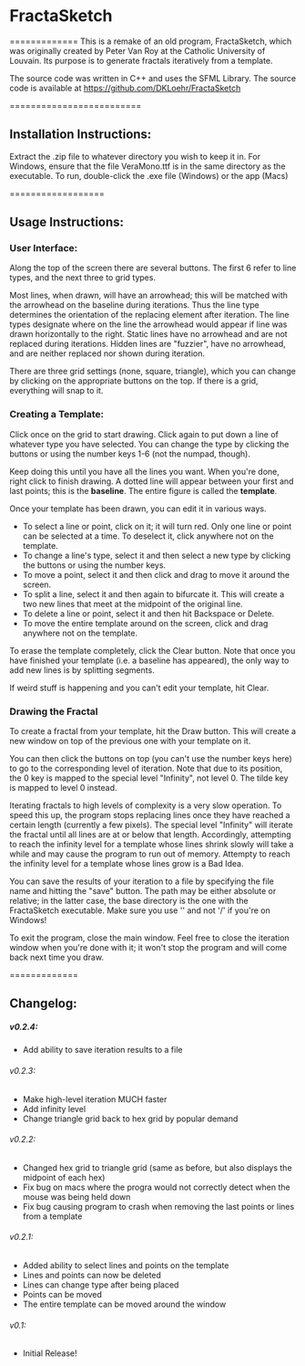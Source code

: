# FractaSketch
=============
This is a remake of an old program, FractaSketch, which was originally created by Peter Van Roy at the Catholic University of Louvain. Its purpose is to generate fractals iteratively from a template.

The source code was written in C++ and uses the SFML Library. The source code is available at https://github.com/DKLoehr/FractaSketch

=========================
## Installation Instructions:
Extract the .zip file to whatever directory you wish to keep it in. 
For Windows, ensure that the file VeraMono.ttf is in the same directory as the executable.
To run, double-click the .exe file (Windows) or the app (Macs)

==================
## Usage Instructions:

### User Interface:
Along the top of the screen there are several buttons. The first 6 refer to line types, and the next three to grid types.

Most lines, when drawn, will have an arrowhead; this will be matched with the arrowhead on the baseline during iterations. Thus the line type determines the orientation of the replacing element after iteration. The line types designate where on the line the arrowhead would appear if line was drawn horizontally to the right. Static lines have no arrowhead and are not replaced during iterations. Hidden lines are "fuzzier", have no arrowhead, and are neither replaced nor shown during iteration.

There are three grid settings (none, square, triangle), which you can change by clicking on the appropriate buttons on the top. If there is a grid, everything will snap to it.

### Creating a Template:
Click once on the grid to start drawing. Click again to put down a line of whatever type you have selected. You can change the type by clicking the buttons or using the number keys 1-6 (not the numpad, though).

Keep doing this until you have all the lines you want. When you're done, right click to finish drawing. A dotted line will appear between your first and last points; this is the __baseline__. The entire figure is called the __template__.

Once your template has been drawn, you can edit it in various ways. 
* To select a line or point, click on it; it will turn red. Only one line or point can be selected at a time. To deselect it, click anywhere not on the template.
* To change a line's type, select it and then select a new type by clicking the buttons or using the number keys.
* To move a point, select it and then click and drag to move it around the screen.
* To split a line, select it and then again to bifurcate it. This will create a two new lines that meet at the midpoint of the original line.
* To delete a line or point, select it and then hit Backspace or Delete.
* To move the entire template around on the screen, click and drag anywhere not on the template.

To erase the template completely, click the Clear button. Note that once you have finished your template (i.e. a baseline has appeared), the only way to add new lines is by splitting segments.

If weird stuff is happening and you can't edit your template, hit Clear.

### Drawing the Fractal
To create a fractal from your template, hit the Draw button. This will create a new window on top of the previous one with your template on it. 

You can then click the buttons on top (you can't use the number keys here) to go to the corresponding level of iteration. Note that due to its position, the 0 key is mapped to the special level "Infinity", not level 0. The tilde key is mapped to level 0 instead.

Iterating fractals to high levels of complexity is a very slow operation. To speed this up, the program stops replacing lines once they have reached a certain length (currently a few pixels). The special level "Infinity" will iterate the fractal until all lines are at or below that length. Accordingly, attempting to reach the infinity level for a template whose lines shrink slowly will take a while and may cause the program to run out of memory. Attempty to reach the infinity level for a template whose lines grow is a Bad Idea.

You can save the results of your iteration to a file by specifying the file name and hitting the "save" button. The path may be either absolute or relative; in the latter case, the base directory is the one with the FractaSketch executable. Make sure you use '\' and not '/' if you're on Windows!

To exit the program, close the main window. Feel free to close the iteration window when you're done with it; it won't stop the program and will come back next time you draw.

=============
## Changelog:

##### v0.2.4:
* Add ability to save iteration results to a file

###### v0.2.3:
* Make high-level iteration MUCH faster
* Add infinity level
* Change triangle grid back to hex grid by popular demand

###### v0.2.2:
* Changed hex grid to triangle grid (same as before, but also displays the midpoint of each hex)
* Fix bug on macs where the progra would not correctly detect when the mouse was being held down
* Fix bug causing program to crash when removing the last points or lines from a template

###### v0.2.1:
* Added ability to select lines and points on the template
* Lines and points can now be deleted
* Lines can change type after being placed
* Points can be moved
* The entire template can be moved around the window

###### v0.1:
* Initial Release!